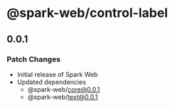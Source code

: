 # @spark-web/control-label

## 0.0.1

### Patch Changes

- Initial release of Spark Web
- Updated dependencies
  - @spark-web/core@0.0.1
  - @spark-web/text@0.0.1
